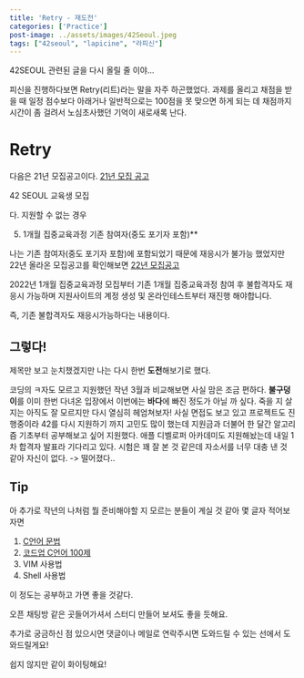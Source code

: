 ```yaml
---
title: 'Retry - 재도전'
categories: ['Practice']
post-image: ../assets/images/42Seoul.jpeg
tags: ["42seoul", "lapicine", "라피신"]
---
```

42SEOUL 관련된 글을 다시 올릴 줄 이야...

피신을 진행하다보면 Retry(리트)라는 말을 자주 하곤했었다.
과제를 올리고 채점을 받을 때 일정 점수보다 아래거나 일반적으로는 100점을 못 맞으면 하게 되는 데
채점까지 시간이 좀 걸려서 노심초사했던 기억이 새로새록 난다.

# Retry
다음은 21년 모집공고이다.
[21년 모집 공고](https://innovationacademy.kr/academy/board/read?boardManagementNo=1&boardNo=112&level=2&menuNo=15)

 42 SEOUL 교육생 모집

다. 지원할 수 없는 경우
 
 5) 1개월 집중교육과정 기존 참여자(중도 포기자 포함)**

나는 기존 참여자(중도 포기자 포함)에 포함되었기 때문에 재응시가 불가능 했었지만 22년 올라온 모집공고를 확인해보면
[22년 모집공고](https://innovationacademy.kr/academy/board/read?boardManagementNo=1&boardNo=149&level=2&menuNo=15)

2022년 1개월 집중교육과정 모집부터 기존 1개월 집중교육과정 참여 후 불합격자도 재응시 가능하며 지원사이트의 계정 생성 및 온라인테스트부터 재진행 해야합니다. 

즉, 기존 불합격자도 재응시가능하다는 내용이다.

## 그렇다!

제목만 보고 눈치챘겠지만 나는 다시 한번 **도전**해보기로 했다.

코딩의 ㅋ자도 모르고 지원했던 작년 3월과 비교해보면 사실 맘은 조금 편하다. **불구덩이**를 이미 한번 다녀온 입장에서 이번에는 **바다**에 빠진 정도가 아닐 까 싶다. 죽을 지 살 지는 아직도 잘 모르지만 다시 열심히 헤엄쳐보자! 사실 면접도 보고 있고 프로젝트도 진행중이라 42를 다시 지원하기 까지 고민도 많이 했는데 지원금과 더불어 한 달간 알고리즘 기초부터 공부해보고 싶어 지원했다. 애플 디벨로퍼 아카데미도 지원해놨는데 내일 1차 합격자 발표라 기다리고 있다. 시험은 꽤 잘 본 것 같은데 자소서를 너무 대충 낸 것 같아 자신이 없다. -> 떨어졌다..

## Tip
아 추가로 작년의 나처럼 뭘 준비해야할 지 모르는 분들이 계실 것 같아 몇 글자 적어보자면
1. [C언어 문법](https://modoocode.com/231)
2. [코드업 C언어 100제](https://codeup.kr/problemsetsol.php?psid=23)
3. VIM 사용법
4. Shell 사용법 

이 정도는 공부하고 가면 좋을 것같다.

오픈 채팅방 같은 곳들어가셔서 스터디 만들어 보셔도 좋을 듯해요.

추가로 궁금하신 점 있으시면 댓글이나 메일로 연락주시면 도와드릴 수 있는 선에서 도와드릴게요!

쉽지 않지만 같이 화이팅해요!
